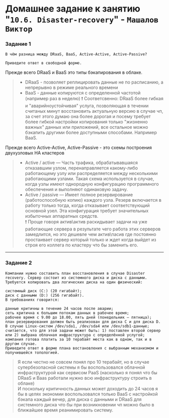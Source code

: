 # Домашнее задание к занятию "`10.6. Disaster-recovery`" - `Машалов Виктор`
### Задание 1
```
В чём разница между DRaaS, BaaS, Active-Active, Active-Passive?

Приведите ответ в свободной форме.
```
Прежде всего DRaaS и BaaS это типы бэкапирования в облаке.
> + DRaaS - позволяет реплицировать данные не по расписанию, а непрерывно в режиме реального времени
> + BaaS - данные копируются с определенной частотой (например раз в неделю)
> :exclamation: Соответсвенно: DRaaS более гибкая и "аварийноустойчивая" услуга, позволяющая в течении считаных минут восстановить актуальную версию в случае чп, за счет этого думаю она более дорогая и посему требует более гибкой настройки копирования только "жизненно важных" данных или приложений, все остальное можно бэкапить другими более доступными способами. Например BaaS.
>

Прежде всего Active-Active, Active-Passive - это схемы построения двухузловых HA кластеров   
> + Active / active — Часть трафика, обрабатывавшаяся отказавшим узлом, перенаправляется какому-либо работающему узлу или распределяется между несколькими работающими узлами. Такая схема используется в случае, когда узлы имеют однородную конфигурацию программного обеспечения и выполняют одинаковую задачу.
> + Active / passive — Имеет полное резервирование (работоспособную копию) каждого узла. Резерв включается в работу только тогда, когда отказывает соответствующий основной узел. Эта конфигурация требует значительных избыточных аппаратных средств.   
> :exclamation: Проще говоря актив\актив раскидывает задачи на уже работающие сервера в результате чего работа этих серверов замедлится, но это дешевле чем актив\пасив где постоянно простаивает сервер который только и ждет когда выйдет из строя его коллега по кластеру что бы заменить его.
---
### Задание 2
```
Компании нужно составить план восстановления в случае Disaster recovery. Сервер состоит из системного диска и диска с данными. Требуется копировать два логических диска на один физический:

системный диск (C:) (20 гигабайт);
диск с данными (D:) (256 гигабайт).
В требованиях говорится:

данные критичны в течение 24 часов после аварии;
сеть критична к большим потокам данных в рабочее время;
рабочее время с 9.00 до 18.00, пять дней (понедельник – пятница);
план резервирования должен быть реализован для диска C и для диска D. В случае Linux-систем /dev/sda1, /dev/sda4 или /dev/sdb1-данные;
считается, что для этой задачи может быть: 1) поставлен второй сервер или 2) выбрана облачная инфраструктура с определённой услугой;
компания готова платить за 10 терабайт места как в одном, так и в другом случае.
Приведите ответ в форме плана востановления с выбранным механизмом и получившейся топологией.
```
> Я если честно не совсем понял про 10 терабайт, но в случае супербезопасной системы я бы воспользовался облачной инфраструктурой как сервисом PaaS (насколько я понял что бы DRaaS и Baas работали нужно всю инфраструктуру строить в облаке)   
И поскольку критичность данных может доходить до 24 часов я бы в целях экономии воспользовался только BaaS с настройкой бэкапа каждый вечер, для диска с данными и DRaaS для системного диска что бы при возникновении чп можно было в ближайшее время реанимировать систему. 